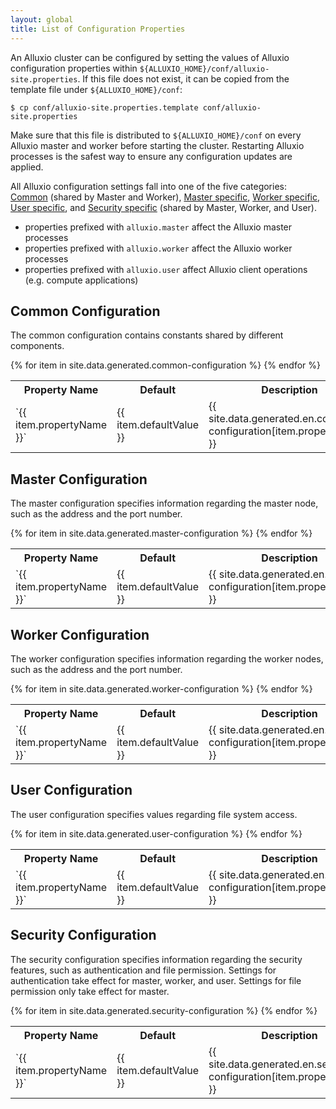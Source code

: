 ```yaml
---
layout: global
title: List of Configuration Properties
---
```


An Alluxio cluster can be configured by setting the values of Alluxio
configuration properties within
`${ALLUXIO_HOME}/conf/alluxio-site.properties`. If this file does not exist, it can be copied from the template file under `${ALLUXIO_HOME}/conf`:

```shell
$ cp conf/alluxio-site.properties.template conf/alluxio-site.properties
```

Make sure that this file is distributed to `${ALLUXIO_HOME}/conf` on every Alluxio master
and worker before starting the cluster.
Restarting Alluxio processes is the safest way to ensure any configuration updates are applied.

All Alluxio configuration settings fall into one of the five categories:
[Common](#common-configuration) (shared by Master and Worker),
[Master specific](#master-configuration), [Worker specific](#worker-configuration),
[User specific](#user-configuration), and
[Security specific](#security-configuration) (shared by Master, Worker, and User).
- properties prefixed with `alluxio.master` affect the Alluxio master processes
- properties prefixed with `alluxio.worker` affect the Alluxio worker processes
- properties prefixed with `alluxio.user` affect Alluxio client operations (e.g. compute applications)

## Common Configuration

The common configuration contains constants shared by different components.

<table class="table table-striped">
<tr><th>Property Name</th><th>Default</th><th>Description</th></tr>
{% for item in site.data.generated.common-configuration %}
  <tr>
    <td markdown="span"><a class="anchor" name="{{ item.propertyName }}"></a> `{{ item.propertyName }}`</td>
    <td>{{ item.defaultValue }}</td>
    <td>{{ site.data.generated.en.common-configuration[item.propertyName] }}</td>
  </tr>
{% endfor %}
</table>

## Master Configuration

The master configuration specifies information regarding the master node, such as the address and
the port number.

<table class="table table-striped">
<tr><th>Property Name</th><th>Default</th><th>Description</th></tr>
{% for item in site.data.generated.master-configuration %}
  <tr>
    <td markdown="span"><a class="anchor" name="{{ item.propertyName }}"></a> `{{ item.propertyName }}`</td>
    <td>{{ item.defaultValue }}</td>
    <td>{{ site.data.generated.en.master-configuration[item.propertyName] }}</td>
  </tr>
{% endfor %}
</table>

## Worker Configuration

The worker configuration specifies information regarding the worker nodes, such as the address and
the port number.

<table class="table table-striped">
<tr><th>Property Name</th><th>Default</th><th>Description</th></tr>
{% for item in site.data.generated.worker-configuration %}
  <tr>
    <td markdown="span"><a class="anchor" name="{{ item.propertyName }}"></a> `{{ item.propertyName }}`</td>
    <td>{{ item.defaultValue }}</td>
    <td>{{ site.data.generated.en.worker-configuration[item.propertyName] }}</td>
  </tr>
{% endfor %}
</table>

## User Configuration

The user configuration specifies values regarding file system access.

<table class="table table-striped">
<tr><th>Property Name</th><th>Default</th><th>Description</th></tr>
{% for item in site.data.generated.user-configuration %}
  <tr>
    <td markdown="span"><a class="anchor" name="{{ item.propertyName }}"></a> `{{ item.propertyName }}`</td>
    <td>{{ item.defaultValue }}</td>
    <td>{{ site.data.generated.en.user-configuration[item.propertyName] }}</td>
  </tr>
{% endfor %}
</table>

## Security Configuration

The security configuration specifies information regarding the security features, such as
authentication and file permission. Settings for authentication take effect for master, worker, and
user. Settings for file permission only take effect for master.
<table class="table table-striped">
<tr><th>Property Name</th><th>Default</th><th>Description</th></tr>
{% for item in site.data.generated.security-configuration %}
  <tr>
    <td markdown="span"><a class="anchor" name="{{ item.propertyName }}"></a> `{{ item.propertyName }}`</td>
    <td>{{ item.defaultValue }}</td>
    <td>{{ site.data.generated.en.security-configuration[item.propertyName] }}</td>
  </tr>
{% endfor %}
</table>

